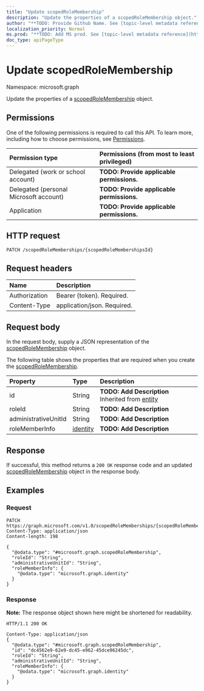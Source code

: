 ```yaml
---
title: "Update scopedRoleMembership"
description: "Update the properties of a scopedRoleMembership object."
author: "**TODO: Provide Github Name. See [topic-level metadata reference](https://msgo.azurewebsites.net/add/document/guidelines/metadata.html#topic-level-metadata)**"
localization_priority: Normal
ms.prod: "**TODO: Add MS prod. See [topic-level metadata reference](https://msgo.azurewebsites.net/add/document/guidelines/metadata.html#topic-level-metadata)**"
doc_type: apiPageType
---
```


# Update scopedRoleMembership
Namespace: microsoft.graph

Update the properties of a [scopedRoleMembership](../resources/scopedrolemembership.md) object.

## Permissions
One of the following permissions is required to call this API. To learn more, including how to choose permissions, see [Permissions](/graph/permissions-reference).

|Permission type|Permissions (from most to least privileged)|
|:---|:---|
|Delegated (work or school account)|**TODO: Provide applicable permissions.**|
|Delegated (personal Microsoft account)|**TODO: Provide applicable permissions.**|
|Application|**TODO: Provide applicable permissions.**|

## HTTP request

<!-- {
  "blockType": "ignored"
}
-->
``` http
PATCH /scopedRoleMemberships/{scopedRoleMembershipsId}
```

## Request headers
|Name|Description|
|:---|:---|
|Authorization|Bearer {token}. Required.|
|Content-Type|application/json. Required.|

## Request body
In the request body, supply a JSON representation of the [scopedRoleMembership](../resources/scopedrolemembership.md) object.

The following table shows the properties that are required when you create the [scopedRoleMembership](../resources/scopedrolemembership.md).

|Property|Type|Description|
|:---|:---|:---|
|id|String|**TODO: Add Description** Inherited from [entity](../resources/entity.md)|
|roleId|String|**TODO: Add Description**|
|administrativeUnitId|String|**TODO: Add Description**|
|roleMemberInfo|[identity](../resources/identity.md)|**TODO: Add Description**|



## Response

If successful, this method returns a `200 OK` response code and an updated [scopedRoleMembership](../resources/scopedrolemembership.md) object in the response body.

## Examples

### Request
<!-- {
  "blockType": "request",
  "name": "update_scopedrolemembership"
}
-->
``` http
PATCH https://graph.microsoft.com/v1.0/scopedRoleMemberships/{scopedRoleMembershipsId}
Content-Type: application/json
Content-length: 198

{
  "@odata.type": "#microsoft.graph.scopedRoleMembership",
  "roleId": "String",
  "administrativeUnitId": "String",
  "roleMemberInfo": {
    "@odata.type": "microsoft.graph.identity"
  }
}
```


### Response
**Note:** The response object shown here might be shortened for readability.
<!-- {
  "blockType": "response",
  "truncated": true
}
-->
``` http
HTTP/1.1 200 OK

Content-Type: application/json
{
  "@odata.type": "#microsoft.graph.scopedRoleMembership",
  "id": "dc4562e9-62e9-dc45-e962-45dce96245dc",
  "roleId": "String",
  "administrativeUnitId": "String",
  "roleMemberInfo": {
    "@odata.type": "microsoft.graph.identity"
  }
}
```

